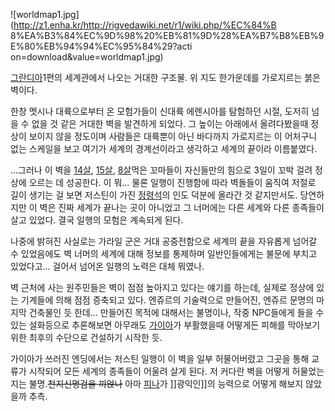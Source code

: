![worldmap1.jpg](http://z1.enha.kr/http://rigvedawiki.net/r1/wiki.php/%EC%84%B
8%EA%B3%84%EC%9D%98%20%EB%81%9D%28%EA%B7%B8%EB%9E%80%EB%94%94%EC%95%84%29?acti
on=download&value=worldmap1.jpg)

[그란디아](%EA%B7%B8%EB%9E%80%EB%94%94%EC%95%84.md)1편의 세계관에서 나오는 거대한 구조물. 위 지도
한가운데를 가로지르는 붉은 벽이다.

한창 멧시나 대륙으로부터 온 모험가들이 신대륙 에렌시아를 탐험하던 시절, 도저히 넘을 수 없을 것 같은 거대한 벽을 발견하게 되었다. 그
높이는 아래에서 올려다봤을때 정상이 보이지 않을 정도이며 사람들은 대륙뿐이 아닌 바다까지 가로지르는 이 어처구니 없는 스케일을 보고 여기가
세계의 경계선이라고 생각하고 세계의 끝이라 이름붙였다.

...그러나 이 벽을 [14살](%EC%A0%80%EC%8A%A4%ED%8B%B4%28%EA%B7%B8%EB%9E%80%EB%94%94%EC%95%84%29.md),
[15살](%ED%94%BC%EB%82%98%28%EA%B7%B8%EB%9E%80%EB%94%94%EC%95%84%29.md),
[8살](%EC%88%98%28%EA%B7%B8%EB%9E%80%EB%94%94%EC%95%84%29.md)먹은 꼬마들이 자신들만의
힘으로 3일이 꼬박 걸려 정상에 오르는 데 성공한다. 이 뭐... 물론 일행이 진행함에 따라 벽돌들이 움직여 저절로 길이 생기는 걸 보면
저스틴이 가진 [정령석](%EC%A0%95%EB%A0%B9%EC%84%9D.md)의 인도 덕분에 올라간 것 같지만서도. 당연하지만 이
벽은 진짜 세계가 끝나는 곳이 아니었고 그 너머에는 다른 세계와 다른 종족들이 살고 있었다. 결국 일행의 모험은 계속되게 된다.

나중에 밝혀진 사실로는 가라일 군은 거대 공중전함으로 세계의 끝을 자유롭게 넘어갈 수 있었음에도 벽 너머의 세계에 대해 정보를 통제하며
일반인들에게는 불문에 부치고 있었다고... 걸어서 넘어온 일행의 노력은 대체 뭐였나.

벽 근처에 사는 원주민들은 벽이 점점 높아지고 있다는 얘기를 하는데, 실제로 정상에 있는 기계들에 의해 점점 증축되고 있다. 엔쥬르의
기술력으로 만들어진, 엔쥬르 문명의 마지막 건축물인 듯 한데... 만들어진 목적에 대해서는 불명이나, 작중 NPC들에게 들을 수 있는
설화등으로 추론해보면 아무래도 [가이아](%EA%B7%B8%EB%9E%80%EB%94%94%EC%95%84/%EC%A3%BC%EC%9A%94%20%EC%A1%B0%EC%97%B0#s-4.md)가 부활했을때 어떻게든 피해를 막아보기 위한 최후의 수단으로 건설하기 시작한 듯.

가이아가 쓰러진 엔딩에서는 저스틴 일행이 이 벽을 일부 허물어버렸고 그곳을 통해 교류가 시작되어 모든 세계의 종족들이 어울려 살게 된다. 저
커다란 벽을 어떻게 허물었는지는 불명.<del>천지신명검을 끼얹나</del> 아마
[피나](%ED%94%BC%EB%82%98%28%EA%B7%B8%EB%9E%80%EB%94%94%EC%95%84%29.md)가
]]광익인]]의 능력으로 어떻게 해보지 않았을까 추측.

